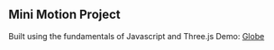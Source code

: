 ## Mini Motion Project
Built using the fundamentals of Javascript and Three.js
Demo: [Globe][website]

[website]: https://silly-joliot-18f3e7.netlify.app
